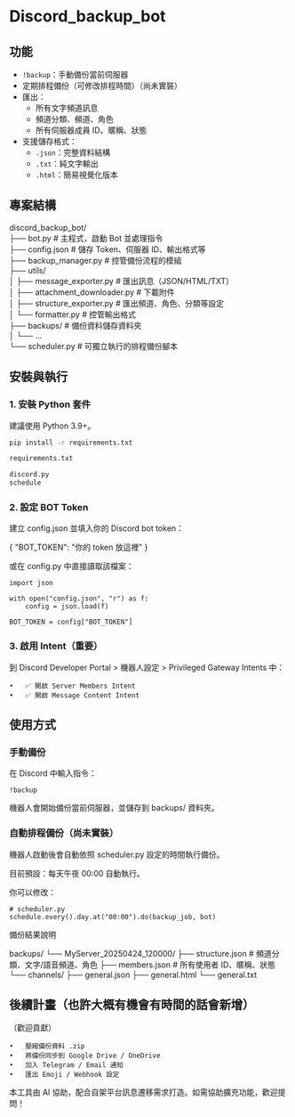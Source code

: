 # Discord_backup_bot
## 功能

- `!backup`：手動備份當前伺服器
- 定期排程備份（可修改排程時間）（尚未實裝）
- 匯出：
  - 所有文字頻道訊息
  - 頻道分類、頻道、角色
  - 所有伺服器成員 ID、暱稱、狀態
- 支援儲存格式：
  - `.json`：完整資料結構
  - `.txt`：純文字輸出
  - `.html`：簡易視覺化版本

## 專案結構

discord_backup_bot/  
├── bot.py # 主程式，啟動 Bot 並處理指令  
├── config.json # 儲存 Token、伺服器 ID、輸出格式等  
├── backup_manager.py # 控管備份流程的模組  
├── utils/  
│   ├── message_exporter.py # 匯出訊息（JSON/HTML/TXT）  
│   ├── attachment_downloader.py # 下載附件  
│   ├── structure_exporter.py # 匯出頻道、角色、分類等設定  
│   └── formatter.py # 控管輸出格式  
├── backups/ # 備份資料儲存資料夾  
│   └── ...  
└── scheduler.py # 可獨立執行的排程備份腳本  

## 安裝與執行

### 1. 安裝 Python 套件

建議使用 Python 3.9+。

```bash
pip install -r requirements.txt

requirements.txt

discord.py
schedule
```

### 2. 設定 BOT Token

建立 config.json 並填入你的 Discord bot token：

{
  "BOT_TOKEN": "你的 token 放這裡"
}

或在 config.py 中直接讀取該檔案：

```
import json

with open("config.json", "r") as f:
    config = json.load(f)

BOT_TOKEN = config["BOT_TOKEN"]
```

### 3. 啟用 Intent（重要）

到 Discord Developer Portal > 機器人設定 > Privileged Gateway Intents 中：

	•	✅ 開啟 Server Members Intent
	•	✅ 開啟 Message Content Intent

## 使用方式

### 手動備份

在 Discord 中輸入指令：

```
!backup
```

機器人會開始備份當前伺服器，並儲存到 backups/ 資料夾。

### 自動排程備份（尚未實裝）

機器人啟動後會自動依照 scheduler.py 設定的時間執行備份。

目前預設：每天午夜 00:00 自動執行。

你可以修改：
```
# scheduler.py
schedule.every().day.at("00:00").do(backup_job, bot)
```

備份結果說明

backups/
└── MyServer_20250424_120000/
    ├── structure.json    # 頻道分類、文字/語音頻道、角色
    ├── members.json      # 所有使用者 ID、暱稱、狀態
    └── channels/
        ├── general.json
        ├── general.html
        └── general.txt

## 後續計畫（也許大概有機會有時間的話會新增）
（歡迎貢獻）

	•	壓縮備份資料 .zip
	•	將備份同步到 Google Drive / OneDrive
	•	加入 Telegram / Email 通知
	•	匯出 Emoji / Webhook 設定


本工具由 AI 協助，配合自架平台訊息遷移需求打造。如需協助擴充功能，歡迎提問！
